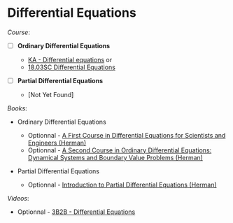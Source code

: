 # Differential Equations

_Course_: 

- [ ] **Ordinary Differential Equations**

  - [KA - Differential equations](https://www.khanacademy.org/math/differential-equations)
    or  
  - [18.03SC Differential Equations](https://ocw.mit.edu/courses/18-03sc-differential-equations-fall-2011/)

- [ ] **Partial Differential Equations**
  - [Not Yet Found]
     


_Books_:

- Ordinary Differential Equations

  - Optionnal - [A First Course in Differential Equations for Scientists and Engineers (Herman)](<https://math.libretexts.org/Bookshelves/Differential_Equations/A_First_Course_in_Differential_Equations_for_Scientists_and_Engineers_(Herman)>)
  - Optionnal - [A Second Course in Ordinary Differential Equations: Dynamical Systems and Boundary Value Problems (Herman)](<https://math.libretexts.org/Bookshelves/Differential_Equations/A_Second_Course_in_Ordinary_Differential_Equations%3A_Dynamical_Systems_and_Boundary_Value_Problems_(Herman)>)
 
- Partial Differential Equations

  - Optionnal - [Introduction to Partial Differential Equations (Herman)](<https://math.libretexts.org/Bookshelves/Differential_Equations/Introduction_to_Partial_Differential_Equations_(Herman)>)


_Videos_:

  - Optionnal - [3B2B - Differential Equations](https://www.4blue1brown.com/topics/differential-equations)
